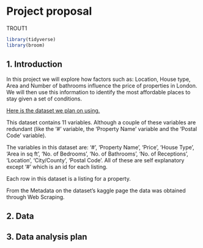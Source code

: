 Project proposal
================
TROUT1

``` r
library(tidyverse)
library(broom)
```

## 1. Introduction

In this project we will explore how factors such as: Location, House
type, Area and Number of bathrooms influence the price of properties in
London. We will then use this information to identify the most
affordable places to stay given a set of conditions.

[Here is the dataset we plan on
using.](https://www.kaggle.com/arnavkulkarni/housing-prices-in-london)

This dataset contains 11 variables. Although a couple of these variables
are redundant (like the ‘\#’ variable, the ‘Property Name’ variable and
the ‘Postal Code’ variable).

The variables in this dataset are: ‘\#’, ‘Property Name’, ‘Price’,
‘House Type’, ‘Area in sq ft’, ‘No. of Bedrooms’, ‘No. of Bathrooms’,
‘No. of Receptions’, ‘Location’, ‘City/County’, ‘Postal Code’. All of
these are self explanatory except ‘\#’ which is an id for each listing.

Each row in this dataset is a listing for a property.

From the Metadata on the dataset’s kaggle page the data was obtained
through Web Scraping.

## 2. Data

## 3. Data analysis plan
